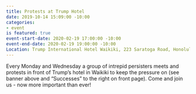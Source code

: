 ```yaml
---
title: Protests at Trump Hotel
date: 2019-10-14 15:09:00 -10:00
categories:
- event
is featured: true
event-start-date: 2020-02-19 17:00:00 -10:00
event-end-date: 2020-02-19 19:00:00 -10:00
Location: Trump International Hotel Waikiki, 223 Saratoga Road, Honolulu, HI 96815
---
```


Every Monday and Wednesday a group of intrepid persisters meets and protests in front of Trump’s hotel in Waikiki to keep the pressure on (see banner above and “Successes” to the right on front page). Come and join us - now more important than ever!